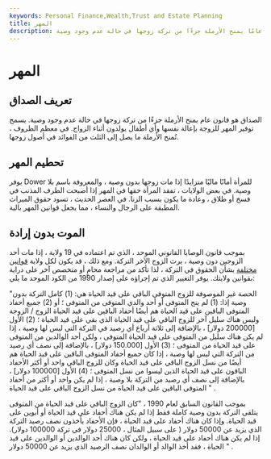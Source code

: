```yaml
---
keywords: Personal Finance,Wealth,Trust and Estate Planning
title: المهر
description: كان الصداق قانونًا عامًا يمنح الأرملة جزءًا من تركة زوجها في حالة عدم وجود وصية.
---
```


# المهر
## تعريف الصداق

الصداق هو قانون عام يمنح الأرملة جزءًا من تركة زوجها في حالة عدم وجود وصية. يسمح توفير المهر للزوجة بإعالة نفسها وأي أطفال يولدون أثناء الزواج. في معظم الظروف ، تُمنح الأرملة ما يصل إلى الثلث من الفوائد في أصول زوجها.

## تحطيم المهر

يوفر Dower للمرأة أمانًا ماليًا متزايدًا إذا مات زوجها بدون وصية ، والمعروفة باسم بلا وصية. في بعض الولايات ، تفقد المرأة حقها في المهر إذا أصبحت الطرف المذنب في فسخ أو طلاق ، وعادة ما يكون بسبب الزنا. في العصر الحديث ، تسود حقوق الميراث المطبقة على الرجال والنساء ، مما يجعل قوانين المهر بالية.

## الموت بدون إرادة

بموجب قانون الوصايا القانوني الموحد ، الذي تم اعتماده في 19 ولاية ، إذا مات أحد الزوجين دون وصية ، يرث الزوج الآخر التركة. ومع ذلك ، قد يكون لكل ولاية [قوانين مختلفة](/curtesy) بشأن الحقوق في التركة ، لذا تأكد من مراجعة محامٍ أو متخصص آخر على دراية بقوانين ولايتك. يوفر التغيير الذي تم إجراؤه على إصدار 1990 من الكود الموحد ما يلي:

"الحصة غير الموصوفة للزوج المتوفى الباقي على قيد الحياة هي: (1) كامل التركة بدون وصية إذا: (1) لم ينج المتوفى أو أحد والدي المتوفى من المتوفى ؛ أو (2) جميع أحفاد المتوفى الباقين على قيد الحياة هم أيضًا أحفاد الباقين على قيد الحياة الزوج / الزوجة وليس هناك سليل آخر للزوج الباقي على قيد الحياة الذي بقي على قيد الحياة ؛ (2) الأول [200000 دولار] ، بالإضافة إلى ثلاثة أرباع أي رصيد في التركة التي ليس لها وصية ، إذا لم يكن هناك سليل من المتوفى على قيد الحياة المتوفى ، ولكن أحد الوالدين من المتوفى على قيد الحياة من المتوفى ؛ (3) الأول [150.000 دولار] ، بالإضافة إلى نصف أي رصيد من التركة التي ليس لها وصية ، إذا كان جميع أحفاد المتوفى الباقين على قيد الحياة هم أيضًا من نسل الزوج الباقي على قيد الحياة وكان للزوج الباقي واحد أو أكثر الأحفاد الباقون على قيد الحياة الذين ليسوا من نسل المتوفى ؛ (4) الأول [100000 دولار] ، بالإضافة إلى نصف أي رصيد من التركة بلا وصية ، إذا لم يكن واحد أو أكثر من أحفاد المتوفى الباقين على قيد الحياة من نسل الزوج الباقي على قيد الحياة " .

بموجب القانون السابق لعام 1990 ، "كان الزوج الباقي على قيد الحياة من المتوفى يتلقى التركة بدون وصية كاملة فقط إذا لم يكن هناك أحفاد على قيد الحياة أو أبوين على قيد الحياة. وإذا كان هناك أحفاد على قيد الحياة ، فإن الأحفاد يأخذون نصف رصيد التركة الذي يزيد عن 50000 دولار ( على سبيل المثال ، 25000 دولار في تركة 100000 دولار). إذا لم يكن هناك أحفاد على قيد الحياة ، ولكن كان هناك أحد الوالدين أو الوالدين على قيد الحياة ، فقد أخذ الوالد أو الوالدان نصف الرصيد الذي يزيد عن 50000 دولار " .

